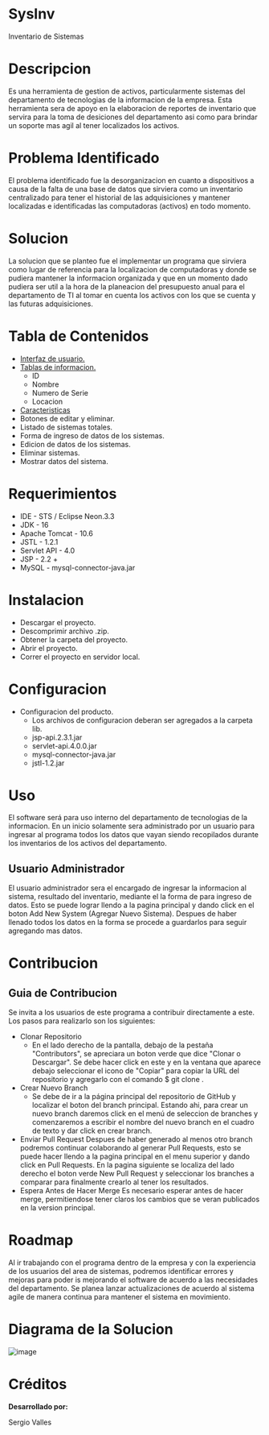 # SysInv
Inventario de Sistemas

# Descripcion
Es una herramienta de gestion de activos, particularmente sistemas del departamento de tecnologias de la informacion de la empresa. Esta herramienta sera de apoyo en la elaboracion de reportes de inventario que servira para la toma de desiciones del departamento asi como para brindar un soporte mas agil al tener localizados los activos.

# Problema Identificado
El problema identificado fue la desorganizacion en cuanto a dispositivos a causa de la falta de una base de datos que sirviera como un inventario centralizado para tener el historial de las adquisiciones y mantener localizadas e identificadas las computadoras (activos) en todo momento.

# Solucion
La solucion que se planteo fue el implementar un programa que sirviera como lugar de referencia para la localizacion de computadoras y donde se pudiera mantener la informacion organizada y que en un momento dado pudiera ser util a la hora de la planeacion del presupuesto anual para el departamento de TI al tomar en cuenta los activos con los que se cuenta y las futuras adquisiciones.

# Tabla de Contenidos
- [Interfaz de usuario.](https://github.com/s-valles/SysInv/wiki#welcome-to-the-sysinv-wiki)
- [Tablas de informacion.](https://github.com/s-valles/SysInv/wiki#tablas-de-informacion)
  -  ID
  -  Nombre
  -  Numero de Serie
  -  Locacion
- [Caracteristicas](https://github.com/s-valles/SysInv/wiki#caracteristicas)
- Botones de editar y eliminar.
- Listado de sistemas totales.
- Forma de ingreso de datos de los sistemas.
- Edicion de datos de los sistemas.
- Eliminar sistemas.
- Mostrar datos del sistema.

# Requerimientos
- IDE - STS / Eclipse Neon.3.3
- JDK - 16
- Apache Tomcat - 10.6
- JSTL - 1.2.1
- Servlet API - 4.0
- JSP - 2.2 +
- MySQL - mysql-connector-java.jar

# Instalacion
- Descargar el proyecto.
- Descomprimir archivo .zip.
- Obtener la carpeta del proyecto.
- Abrir el proyecto.
- Correr el proyecto en servidor local.

# Configuracion
- Configuracion del producto.
  - Los archivos de configuracion deberan ser agregados a la carpeta lib.
   - jsp-api.2.3.1.jar
   - servlet-api.4.0.0.jar
   - mysql-connector-java.jar
   - jstl-1.2.jar 

# Uso
El software será para uso interno del departamento de tecnologias de la informacion. En un inicio solamente sera administrado por un usuario para ingresar al programa todos los datos que vayan siendo recopilados durante los inventarios de los activos del departamento.

## Usuario Administrador
El usuario administrador sera el encargado de ingresar la informacion al sistema, resultado del inventario, mediante el la forma de para ingreso de datos. Esto se puede lograr llendo a la pagina principal y dando click en el boton Add New System (Agregar Nuevo Sistema).
Despues de haber llenado todos los datos en la forma se procede a guardarlos para seguir agregando mas datos.

# Contribucion
## Guia de Contribucion
Se invita a los usuarios de este programa a contribuir directamente a este. Los pasos para realizarlo son los siguientes:

- Clonar Repositorio
  -  En el lado derecho de la pantalla, debajo de la pestaña "Contributors", se apreciara un boton verde que dice "Clonar o Descargar". Se debe hacer click en este y en la ventana que aparece debajo seleccionar el icono de "Copiar" para copiar la URL del repositorio y agregarlo con el comando $ git clone <repo-url>. 
- Crear Nuevo Branch
  - Se debe de ir a la página principal del repositorio de GitHub y localizar el boton del branch principal. Estando ahi, para crear un nuevo branch daremos click en el menú de seleccion de branches y comenzaremos a escribir el nombre del nuevo branch en el cuadro de texto y dar click en crear branch. 
- Enviar Pull Request
  Despues de haber generado al menos otro branch podremos continuar colaborando al generar Pull Requests, esto se puede hacer llendo a la pagina principal en el menu superior y dando click en Pull Requests. En la pagina siguiente se localiza del lado derecho el boton verde New Pull Request y seleccionar los branches a comparar para finalmente crearlo al tener los resultados.
- Espera Antes de  Hacer Merge
  Es necesario esperar antes de hacer merge, permitiendose tener claros los cambios que se veran publicados en la version principal.



# Roadmap
Al ir trabajando con el programa dentro de la empresa y con la experiencia de los usuarios del area de sistemas, podremos identificar errores y mejoras para poder is mejorando el software de acuerdo a las necesidades del departamento. Se planea lanzar actualizaciones de acuerdo al sistema agile de manera continua para mantener el sistema en movimiento.

# Diagrama de la Solucion
![image](https://user-images.githubusercontent.com/82923981/131185564-df7f5ec9-34d5-404d-a1fd-9f0be9c6964d.png)


# Créditos
<b>Desarrollado por:</b>

Sergio Valles
